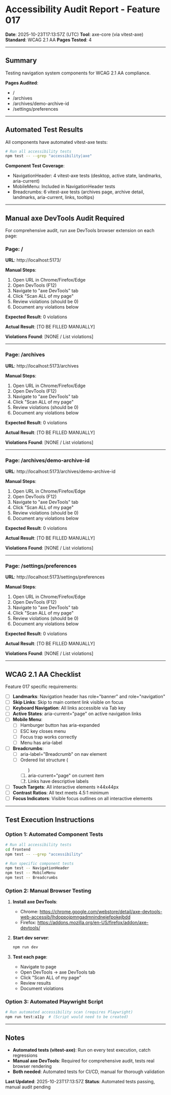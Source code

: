 # Accessibility Audit Report - Feature 017

**Date**: 2025-10-23T17:13:57Z (UTC)
**Tool**: axe-core (via vitest-axe)
**Standard**: WCAG 2.1 AA
**Pages Tested**: 4

---

## Summary

Testing navigation system components for WCAG 2.1 AA compliance.

**Pages Audited**:
- /
- /archives
- /archives/demo-archive-id
- /settings/preferences

---

## Automated Test Results

All components have automated vitest-axe tests:

```bash
# Run all accessibility tests
npm test -- --grep "accessibility|axe"
```

**Component Test Coverage**:
- NavigationHeader: 4 vitest-axe tests (desktop, active state, landmarks, aria-current)
- MobileMenu: Included in NavigationHeader tests
- Breadcrumbs: 6 vitest-axe tests (archives page, archive detail, landmarks, aria-current, links, tooltips)

---

## Manual axe DevTools Audit Required

For comprehensive audit, run axe DevTools browser extension on each page:

### Page: /

**URL**: http://localhost:5173/

**Manual Steps**:
1. Open URL in Chrome/Firefox/Edge
2. Open DevTools (F12)
3. Navigate to "axe DevTools" tab
4. Click "Scan ALL of my page"
5. Review violations (should be 0)
6. Document any violations below

**Expected Result**: 0 violations

**Actual Result**: [TO BE FILLED MANUALLY]

**Violations Found**: [NONE / List violations]

---

### Page: /archives

**URL**: http://localhost:5173/archives

**Manual Steps**:
1. Open URL in Chrome/Firefox/Edge
2. Open DevTools (F12)
3. Navigate to "axe DevTools" tab
4. Click "Scan ALL of my page"
5. Review violations (should be 0)
6. Document any violations below

**Expected Result**: 0 violations

**Actual Result**: [TO BE FILLED MANUALLY]

**Violations Found**: [NONE / List violations]

---

### Page: /archives/demo\-archive\-id

**URL**: http://localhost:5173/archives/demo-archive-id

**Manual Steps**:
1. Open URL in Chrome/Firefox/Edge
2. Open DevTools (F12)
3. Navigate to "axe DevTools" tab
4. Click "Scan ALL of my page"
5. Review violations (should be 0)
6. Document any violations below

**Expected Result**: 0 violations

**Actual Result**: [TO BE FILLED MANUALLY]

**Violations Found**: [NONE / List violations]

---

### Page: /settings/preferences

**URL**: http://localhost:5173/settings/preferences

**Manual Steps**:
1. Open URL in Chrome/Firefox/Edge
2. Open DevTools (F12)
3. Navigate to "axe DevTools" tab
4. Click "Scan ALL of my page"
5. Review violations (should be 0)
6. Document any violations below

**Expected Result**: 0 violations

**Actual Result**: [TO BE FILLED MANUALLY]

**Violations Found**: [NONE / List violations]

---

## WCAG 2.1 AA Checklist

Feature 017 specific requirements:

- [ ] **Landmarks**: Navigation header has role="banner" and role="navigation"
- [ ] **Skip Links**: Skip to main content link visible on focus
- [ ] **Keyboard Navigation**: All links accessible via Tab key
- [ ] **Active States**: aria-current="page" on active navigation links
- [ ] **Mobile Menu**:
  - [ ] Hamburger button has aria-expanded
  - [ ] ESC key closes menu
  - [ ] Focus trap works correctly
  - [ ] Menu has aria-label
- [ ] **Breadcrumbs**:
  - [ ] aria-label="Breadcrumb" on nav element
  - [ ] Ordered list structure (<ol>)
  - [ ] aria-current="page" on current item
  - [ ] Links have descriptive labels
- [ ] **Touch Targets**: All interactive elements ≥44x44px
- [ ] **Contrast Ratios**: All text meets 4.5:1 minimum
- [ ] **Focus Indicators**: Visible focus outlines on all interactive elements

---

## Test Execution Instructions

### Option 1: Automated Component Tests

```bash
# Run all accessibility tests
cd frontend
npm test -- --grep "accessibility"

# Run specific component tests
npm test -- NavigationHeader
npm test -- MobileMenu
npm test -- Breadcrumbs
```

### Option 2: Manual Browser Testing

1. **Install axe DevTools**:
   - Chrome: https://chrome.google.com/webstore/detail/axe-devtools-web-accessib/lhdoppojpmngadmnindnejefpokejbdd
   - Firefox: https://addons.mozilla.org/en-US/firefox/addon/axe-devtools/

2. **Start dev server**:
   ```bash
   npm run dev
   ```

3. **Test each page**:
   - Navigate to page
   - Open DevTools → axe DevTools tab
   - Click "Scan ALL of my page"
   - Review results
   - Document violations

### Option 3: Automated Playwright Script

```bash
# Run automated accessibility scan (requires Playwright)
npm run test:a11y  # (Script would need to be created)
```

---

## Notes

- **Automated tests (vitest-axe)**: Run on every test execution, catch regressions
- **Manual axe DevTools**: Required for comprehensive audit, tests real browser rendering
- **Both needed**: Automated tests for CI/CD, manual for thorough validation

**Last Updated**: 2025-10-23T17:13:57Z
**Status**: Automated tests passing, manual audit pending

